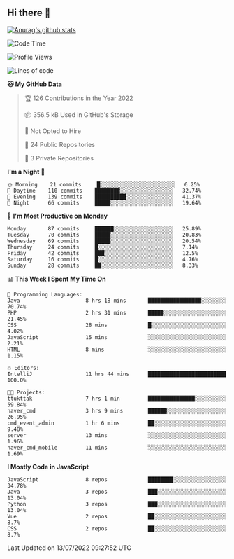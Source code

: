 ## Hi there 👋

[![Anurag's github stats](https://github-readme-stats.vercel.app/api?username=Songwonseok)](https://github.com/anuraghazra/github-readme-stats)



<!--START_SECTION:waka-->
![Code Time](http://img.shields.io/badge/Code%20Time-1%2C608%20hrs%201%20min-blue)

![Profile Views](http://img.shields.io/badge/Profile%20Views-0-blue)

![Lines of code](https://img.shields.io/badge/From%20Hello%20World%20I%27ve%20Written-3%20Million%20lines%20of%20code-blue)

**🐱 My GitHub Data** 

> 🏆 126 Contributions in the Year 2022
 > 
> 📦 356.5 kB Used in GitHub's Storage 
 > 
> 🚫 Not Opted to Hire
 > 
> 📜 24 Public Repositories 
 > 
> 🔑 3 Private Repositories  
 > 
**I'm a Night 🦉** 

```text
🌞 Morning    21 commits     █░░░░░░░░░░░░░░░░░░░░░░░░   6.25% 
🌆 Daytime    110 commits    ████████░░░░░░░░░░░░░░░░░   32.74% 
🌃 Evening    139 commits    ██████████░░░░░░░░░░░░░░░   41.37% 
🌙 Night      66 commits     █████░░░░░░░░░░░░░░░░░░░░   19.64%

```
📅 **I'm Most Productive on Monday** 

```text
Monday       87 commits     ██████░░░░░░░░░░░░░░░░░░░   25.89% 
Tuesday      70 commits     █████░░░░░░░░░░░░░░░░░░░░   20.83% 
Wednesday    69 commits     █████░░░░░░░░░░░░░░░░░░░░   20.54% 
Thursday     24 commits     █░░░░░░░░░░░░░░░░░░░░░░░░   7.14% 
Friday       42 commits     ███░░░░░░░░░░░░░░░░░░░░░░   12.5% 
Saturday     16 commits     █░░░░░░░░░░░░░░░░░░░░░░░░   4.76% 
Sunday       28 commits     ██░░░░░░░░░░░░░░░░░░░░░░░   8.33%

```


📊 **This Week I Spent My Time On** 

```text
💬 Programming Languages: 
Java                     8 hrs 18 mins       █████████████████░░░░░░░░   70.74% 
PHP                      2 hrs 31 mins       █████░░░░░░░░░░░░░░░░░░░░   21.45% 
CSS                      28 mins             █░░░░░░░░░░░░░░░░░░░░░░░░   4.02% 
JavaScript               15 mins             ░░░░░░░░░░░░░░░░░░░░░░░░░   2.21% 
HTML                     8 mins              ░░░░░░░░░░░░░░░░░░░░░░░░░   1.15%

🔥 Editors: 
IntelliJ                 11 hrs 44 mins      █████████████████████████   100.0%

🐱‍💻 Projects: 
ttukttak                 7 hrs 1 min         ███████████████░░░░░░░░░░   59.84% 
naver_cmd                3 hrs 9 mins        ██████░░░░░░░░░░░░░░░░░░░   26.95% 
cmd_event_admin          1 hr 6 mins         ██░░░░░░░░░░░░░░░░░░░░░░░   9.48% 
server                   13 mins             ░░░░░░░░░░░░░░░░░░░░░░░░░   1.96% 
naver_cmd_mobile         11 mins             ░░░░░░░░░░░░░░░░░░░░░░░░░   1.69%

```

**I Mostly Code in JavaScript** 

```text
JavaScript               8 repos             ████████░░░░░░░░░░░░░░░░░   34.78% 
Java                     3 repos             ███░░░░░░░░░░░░░░░░░░░░░░   13.04% 
Python                   3 repos             ███░░░░░░░░░░░░░░░░░░░░░░   13.04% 
Vue                      2 repos             ██░░░░░░░░░░░░░░░░░░░░░░░   8.7% 
CSS                      2 repos             ██░░░░░░░░░░░░░░░░░░░░░░░   8.7%

```



 Last Updated on 13/07/2022 09:27:52 UTC
<!--END_SECTION:waka-->
